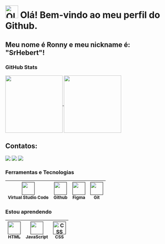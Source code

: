 # <img src="https://images.emojiterra.com/google/noto-emoji/unicode-15/animated/1f44b.gif" title="Olá" width="40" height="40"/> Olá! Bem-vindo ao meu perfil do Github.
## Meu nome é Ronny e meu nickname é: "SrHebert"! 

### GitHub Stats
<a href="https://github.com/anuraghazra/github-readme-stats">
  <img height=180 align="center" src="https://github-readme-stats.vercel.app/api?username=SrHebert&locale=pt-br&theme=dark" />
</a>
<a href="https://github.com/anuraghazra/convoychat">
  <img height=180 align="center" theme=dark src="https://github-readme-stats.vercel.app/api/top-langs?username=SrHebert&layout=compact&langs_count=8&card_width=320&locale=pt-br&theme=dark" />
</a>

## Contatos:
<div>
<a href="https://www.twitch.tv/atanet7" target="_blank"><img loading="lazy" src="https://img.shields.io/badge/Twitch-9146FF?style=for-the-badge&logo=twitch&logoColor=white" target="_blank"></a>
<a href = "mailto:gmail@ronnyhebert00"><img loading="lazy" src="https://img.shields.io/badge/Gmail-D14836?style=for-the-badge&logo=gmail&logoColor=white" target="_blank"></a>
<a href="[https://www.linkedin.com/in/seu-usuário-linkedln-aqui](https://www.linkedin.com/in/ronny-hebert-b95949192/)" target="_blank"><img loading="lazy" src="https://img.shields.io/badge/-LinkedIn-%230077B5?style=for-the-badge&logo=linkedin&logoColor=white" target="_blank"></a>   
</div>

### Ferramentas e Tecnologias
[<img loading="lazy" src="https://cdn.jsdelivr.net/gh/devicons/devicon@latest/icons/vscode/vscode-original.svg" width=40 height=40><br><sub>Virtual Studio Code</sub>]() | [<img loading="lazy" src="https://upload.wikimedia.org/wikipedia/commons/9/91/Octicons-mark-github.svg" width=40 height=40><br><sub>Github</sub>]() | [<img loading="lazy" src="https://cdn.jsdelivr.net/gh/devicons/devicon@latest/icons/figma/figma-original.svg" width=40 height=40><br><sub>Figma</sub>]() | [<img loading="lazy" src="https://upload.wikimedia.org/wikipedia/commons/thumb/3/3f/Git_icon.svg/1024px-Git_icon.svg.png" width=40 height=40><br><sub>Git</sub>]()
| :---: | :---: | :---: | :---: |

### Estou aprendendo

[<img loading="lazy" src="https://cdn.worldvectorlogo.com/logos/html5-2.svg" width=40 height=40><br><sub>HTML</sub>]()| [<img loading="lazy" src="https://cdn.jsdelivr.net/gh/devicons/devicon@latest/icons/javascript/javascript-original.svg" width="40" height="40"><br><sub>JavaScript</sub>]() |[<img loading="lazy" src="https://cdn.jsdelivr.net/gh/devicons/devicon@latest/icons/css3/css3-original-wordmark.svg" title="CSS" width="40" height="40"><br><sub>CSS</sub>]()
| :---: | :---: | :---: |
